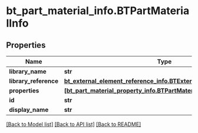 # bt_part_material_info.BTPartMaterialInfo

## Properties
Name | Type | Description | Notes
------------ | ------------- | ------------- | -------------
**library_name** | **str** |  | [optional] 
**library_reference** | [**bt_external_element_reference_info.BTExternalElementReferenceInfo**](BTExternalElementReferenceInfo.md) |  | [optional] 
**properties** | [**[bt_part_material_property_info.BTPartMaterialPropertyInfo]**](BTPartMaterialPropertyInfo.md) |  | [optional] 
**id** | **str** |  | [optional] 
**display_name** | **str** |  | [optional] 

[[Back to Model list]](../README.md#documentation-for-models) [[Back to API list]](../README.md#documentation-for-api-endpoints) [[Back to README]](../README.md)


